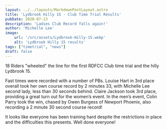 ```yaml
---
layout: ../../layouts/MarkdownPostLayout.astro
title: 'Lydbrook Hilly 15 - Club Time Trial Results'
pubDate: 2020-07-13
description: 'Ladies Club Record falls again!'
author: 'Michelle Lee'
image:
    url: '/src/assets/Lydbrook-Hilly-15.webp'
    alt: 'Lydbrook Hilly 15 results'
tags: ["timetrial", "news"]
draft: false
---
```



18 Riders "wheeled" the line for the first RDFCC Club time trial and the hilly Lydbrook 15.

Fast times were recorded with a number of PBs. Louise Hart in 3rd place overall took her own course record by 2 minutes 33, with Michelle Lee second lady, less than 30 seconds behind. Claire Jackson took 3rd place, providing a great turn out for the women’s event. In the men’s event, Colin Parry took the win, chased by Owen Burgess of Newport Phoenix, also recording a 2 minute 30 second course record!

It looks like everyone has been training hard despite the restrictions in place and the difficulties this presents. Well done everyone!